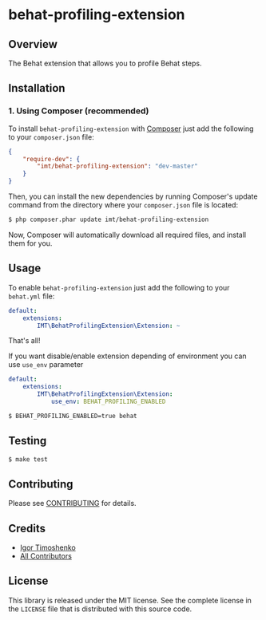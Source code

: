 # behat-profiling-extension #

## Overview ##

The Behat extension that allows you to profile Behat steps.

## Installation ##

### 1. Using Composer (recommended) ###

To install `behat-profiling-extension` with [Composer][1] just add the
following to your `composer.json` file:

```json
{
    "require-dev": {
        "imt/behat-profiling-extension": "dev-master"
    }
}
```

Then, you can install the new dependencies by running Composer's update command
from the directory where your `composer.json` file is located:

```sh
$ php composer.phar update imt/behat-profiling-extension
```

Now, Composer will automatically download all required files, and install them
for you.

## Usage ##

To enable `behat-profiling-extension` just add the following to your
`behat.yml` file:

```yml
default:
    extensions:
        IMT\BehatProfilingExtension\Extension: ~
```

That's all!

If you want disable/enable extension depending of environment you can use `use_env` parameter

```yml
default:
    extensions:
        IMT\BehatProfilingExtension\Extension:
            use_env: BEHAT_PROFILING_ENABLED
```

```sh
$ BEHAT_PROFILING_ENABLED=true behat
```

## Testing ##

```sh
$ make test
```

## Contributing ##

Please see [CONTRIBUTING][2] for details.

## Credits

- [Igor Timoshenko][3]
- [All Contributors][4]

## License ##

This library is released under the MIT license. See the complete license in the
`LICENSE` file that is distributed with this source code.

[1]: http://getcomposer.org
[2]: https://github.com/IgorTimoshenko/behat-profiling-extension/blob/master/CONTRIBUTING.md
[3]: https://github.com/IgorTimoshenko
[4]: https://github.com/IgorTimoshenko/behat-profiling-extension/graphs/contributors
